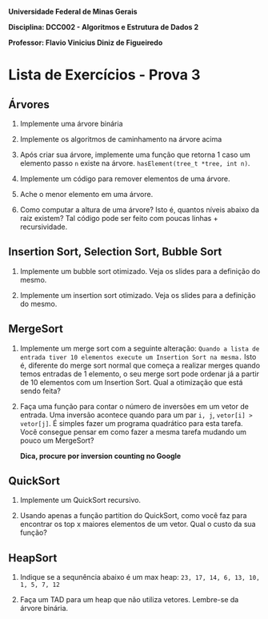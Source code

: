 **Universidade Federal de Minas Gerais**

**Disciplina: DCC002 - Algoritmos e Estrutura de Dados 2**

**Professor: Flavio Vinicius Diniz de Figueiredo**

# Lista de Exercícios - Prova 3

## Árvores

1. Implemente uma árvore binária

1. Implemente os algoritmos de caminhamento na árvore acima

1. Após criar sua árvore, implemente uma função que retorna 1 caso um
   elemento passo `n` existe na árvore. `hasElement(tree_t *tree, int n)`.

1. Implemente um código para remover elementos de uma árvore.

1. Ache o menor elemento em uma árvore.

1. Como computar a altura de uma árvore? Isto é, quantos níveis abaixo da
   raiz existem? Tal código pode ser feito com poucas linhas + recursividade.

## Insertion Sort, Selection Sort, Bubble Sort

1. Implemente um bubble sort otimizado. Veja os slides para a definição do
   mesmo.

1. Implemente um insertion sort otimizado. Veja os slides para a definição do
   mesmo.

## MergeSort

1. Implemente um merge sort com a seguinte alteração: `Quando a lista de
   entrada tiver 10 elementos execute um Insertion Sort na mesma.` Isto é,
   diferente do merge sort normal que começa a realizar merges quando temos
   entradas de 1 elemento, o seu merge sort pode ordenar já a partir de 10
   elementos com um Insertion Sort. Qual a otimização que está sendo feita?

1. Faça uma função para contar o número de inversões em um vetor de entrada.
   Uma inversão acontece quando para um par `i, j`, `vetor[i] > vetor[j]`. É
   simples fazer um programa quadrático para esta tarefa. Você consegue pensar
   em como fazer a mesma tarefa mudando um pouco um MergeSort?

   **Dica, procure por inversion counting no Google**

## QuickSort

1. Implemente um QuickSort recursivo.

1. Usando apenas a função partition do QuickSort, como você faz para encontrar
   os top x maiores elementos de um vetor. Qual o custo da sua função?
   
## HeapSort

1. Indique se a sequnência abaixo é um max heap:
   `23, 17, 14, 6, 13, 10, 1, 5, 7, 12`
   
1. Faça um TAD para um heap que não utiliza vetores.
   Lembre-se da árvore binária.
